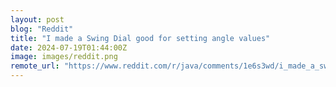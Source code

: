 ```yaml
---
layout: post
blog: "Reddit"
title: "I made a Swing Dial good for setting angle values"
date: 2024-07-19T01:44:00Z
image: images/reddit.png
remote_url: "https://www.reddit.com/r/java/comments/1e6s3wd/i_made_a_swing_dial_good_for_setting_angle_values/"
---
```

